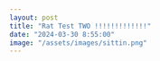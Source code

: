 ```yaml
---
layout: post
title: "Rat Test TWO !!!!!!!!!!!!!"
date: "2024-03-30 8:55:00"
image: "/assets/images/sittin.png"
---
```


